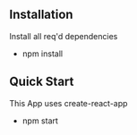 ## Installation
Install all req'd dependencies
* npm install 
## Quick Start
This App uses create-react-app
* npm start  
